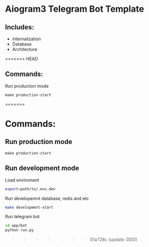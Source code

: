 # Aiogram3 Telegram Bot Template

## Includes:
 - Internalization
 - Database
 - Architecture

<<<<<<< HEAD
## Commands:

Run production mode
```shell
make production-start
```
=======
# Commands:


## Run production mode
```shell
make production-start
```

## Run development mode

Load enviroment
```zsh
export=path/to/.env.dev
```
Run developemnt database, redis and etc
```zsh
make development-start
```

Run telegram bot
```zsh
cd app/bot
python run.py
```


>>>>>>> 01a728c (update: DDD)

